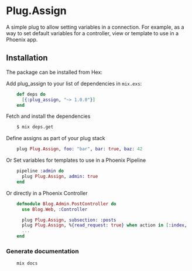 # Plug.Assign

A simple plug to allow setting variables in a connection.  For example, as a way to set default variables for a controller, view or template to use in a Phoenix app.

## Installation

The package can be installed from Hex:

Add plug_assign to your list of dependencies in `mix.exs`:

```elixir
    def deps do
      [{:plug_assign, "~> 1.0.0"}]
    end
```

Fetch and install the dependencies

```sh
    $ mix deps.get
```

Define assigns as part of your plug stack

```elixir
    plug Plug.Assign, foo: "bar", bar: true, baz: 42
```

Or Set variables for templates to use in a Phoenix Pipeline

```elixir
    pipeline :admin do
      plug Plug.Assign, admin: true
    end
```

Or directly in a Phoenix Controller

```elixir
    defmodule Blog.Admin.PostController do
      use Blog.Web, :Controller

      plug Plug.Assign, subsection: :posts
      plug Plug.Assign, %{read_request: true} when action in [:index, :show]
      ...
    end
```

### Generate documentation

```bash
    mix docs
```
